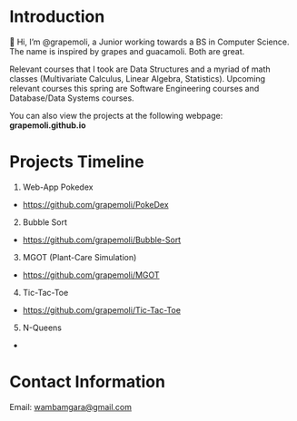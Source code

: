# Introduction
👋 Hi, I’m @grapemoli, a Junior working towards a BS in Computer Science. The name is inspired by grapes and guacamoli. Both are great.

Relevant courses that I took are Data Structures and a myriad of math classes (Multivariate Calculus, Linear Algebra, Statistics). Upcoming relevant courses this spring are Software Engineering courses and Database/Data Systems courses.

You can also view the projects at the following webpage: **grapemoli.github.io**

# Projects Timeline
1. Web-App Pokedex 
  - https://github.com/grapemoli/PokeDex
2. Bubble Sort
  - https://github.com/grapemoli/Bubble-Sort
3. MGOT (Plant-Care Simulation) 
  - https://github.com/grapemoli/MGOT
4. Tic-Tac-Toe 
  - https://github.com/grapemoli/Tic-Tac-Toe
5. N-Queens
  - 


# Contact Information
Email: wambamgara@gmail.com

